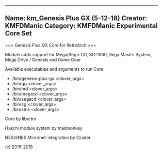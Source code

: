 -----------------------
Name: km_Genesis Plus GX (5-12-18)
Creator: KMFDManic
Category: KMFDManic Experimental Core Set
-----------------------
=== Genesis Plus GX Core for RetroArch ===

Module adds support for Mega/Sega-CD, SG-1000, Sega Master System, Mega Drive / Genesis and Game Gear

Available executables and arguments to run Core
- /bin/genesis-plus-gx <rom> <clover_args>
- /bin/gg <rom> <clover_args>
- /bin/md <rom> <clover_args>
- /bin/megacd <rom> <clover_args>
- /bin/segacd <rom> <clover_args>
- /bin/sg <rom> <clover_args>
- /bin/sms <rom> <clover_args>

Core by libretro

Hakchi module system by madmonkey

NES/SNES Mini shell integration by Cluster

(c) 2016-2018
